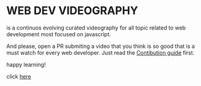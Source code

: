 # WEB DEV VIDEOGRAPHY

is a continuos evolving curated videography for all topic related to web development most focused on 
javascript.

And please, open a PR submiting a video that you think is so good that is a must watch for every web 
developer. Just read the [Contibution guide](./CONTRIBUTING.md) first.

happy learning!

click [here](./videography.md)
